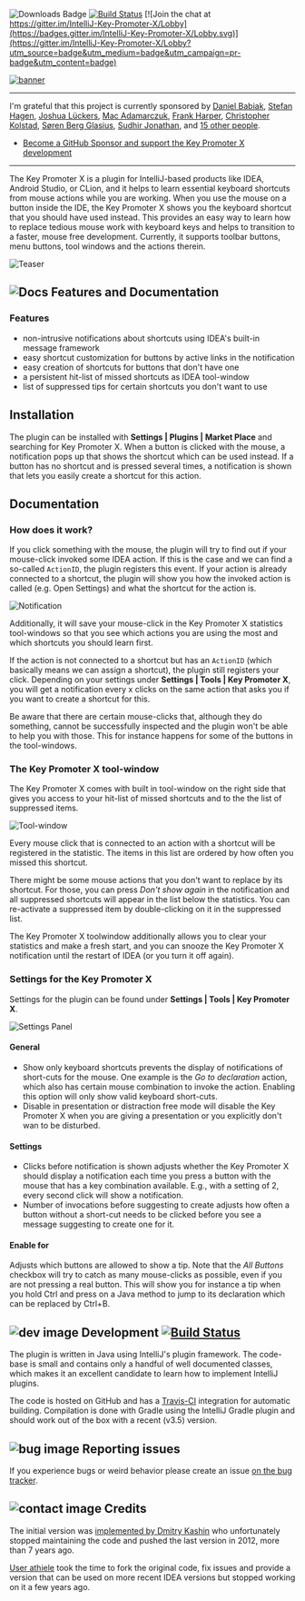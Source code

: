 ![Downloads Badge](https://img.shields.io/jetbrains/plugin/d/9792-key-promoter-x.svg)
[![Build Status](https://travis-ci.org/halirutan/IntelliJ-Key-Promoter.svg?branch=KeyPromoterX)](https://travis-ci.org/halirutan/IntelliJ-Key-Promoter)
[![Join the chat at https://gitter.im/IntelliJ-Key-Promoter-X/Lobby](https://badges.gitter.im/IntelliJ-Key-Promoter-X/Lobby.svg)](https://gitter.im/IntelliJ-Key-Promoter-X/Lobby?utm_source=badge&utm_medium=badge&utm_campaign=pr-badge&utm_content=badge)

[![banner](doc/img/kpxBanner.png)](https://github.com/sponsors/halirutan)

---
I'm grateful that this project is currently sponsored by
[Daniel Babiak](https://github.com/dbabiak), 
[Stefan Hagen](https://github.com/sthagen), 
[Joshua Lückers](https://github.com/JoshuaLuckers),
[Mac Adamarczuk](https://github.com/macalac),
[Frank Harper](https://github.com/franklinharper), 
[Christopher Kolstad](https://github.com/chriswk),
[Søren Berg Glasius](https://github.com/sbglasius),
[Sudhir Jonathan](https://github.com/sudhirj),
 and [15 other people](https://github.com/sponsors/halirutan).

- [Become a GitHub Sponsor and support the Key Promoter X development](https://github.com/sponsors/halirutan)

---

The Key Promoter X is a plugin for IntelliJ-based products like IDEA, Android Studio, or CLion, and it helps to learn
essential keyboard shortcuts from mouse actions while you are working.
When you use the mouse on a button inside the IDE, the Key Promoter X shows you the keyboard shortcut that you should
have used instead. This provides an easy way to learn how
to replace tedious mouse work with keyboard keys and helps to transition to a faster, mouse free development.
Currently, it supports toolbar buttons, menu buttons, tool windows and the actions therein.

![Teaser](http://i.imgur.com/2zBdMT8.gif)

## ![Docs][doc-image] Features and Documentation

### Features

- non-intrusive notifications about shortcuts using IDEA's built-in message framework
- easy shortcut customization for buttons by active links in the notification
- easy creation of shortcuts for buttons that don't have one
- a persistent hit-list of missed shortcuts as IDEA tool-window
- list of suppressed tips for certain shortcuts you don't want to use

## Installation

The plugin can be installed with **Settings | Plugins | Market Place** and searching for Key Promoter X. When a button is
clicked with the mouse, a notification pops up that shows the shortcut which can be used instead. If a button has no shortcut and
is pressed several times, a notification is shown that lets you easily create a shortcut for this action.

## Documentation

### How does it work?

If you click something with the mouse, the plugin will try to find out if your mouse-click invoked some IDEA action. If this is the case
and we can find a so-called `ActionID`, the plugin registers this event. If your action is already connected to a shortcut, the plugin will
show you how the invoked action is called (e.g. Open Settings) and what the shortcut for the action is. 

![Notification](doc/img/notification.png)

Additionally, it will save your mouse-click
in the Key Promoter X statistics tool-windows so that you see which actions you are using the most and which shortcuts you should learn first.

If the action is not connected to a shortcut but has an `ActionID` (which basically means we can assign a shortcut), the plugin still registers
your click. Depending on your settings under **Settings | Tools | Key Promoter X**, you will get a notification every x clicks on the
same action that asks you if you want to create a shortcut for this.

Be aware that there are certain mouse-clicks that, although they do something, cannot be successfully inspected and the plugin won't be able
to help you with those. This for instance happens for some of the buttons in the tool-windows.

### The Key Promoter X tool-window

The Key Promoter X comes with built in tool-window on the right side that gives you access to your hit-list of missed shortcuts and to the
the list of suppressed items.

![Tool-window](doc/img/tool-window.png)

Every mouse click that is connected to an action with a shortcut will be registered in the statistic. The items in this list are ordered by
 how often you missed this shortcut.
 
There might be some mouse actions that you don't want to replace by its shortcut.
For those, you can press *Don't show again* in the notification and all suppressed shortcuts will appear in the list below the statistics.
You can re-activate a suppressed item by double-clicking on it in the suppressed list.

The Key Promoter X toolwindow additionally allows you to clear your statistics and make a fresh start, and you can
snooze the Key Promoter X notification until the restart of IDEA (or you turn it off again).

### Settings for the Key Promoter X

 Settings for the plugin can be found under **Settings | Tools | Key Promoter X**.

![Settings Panel](doc/img/settings.png)

#### General

- Show only keyboard shortcuts prevents the display of notifications of short-cuts for the mouse. One example is the
*Go to declaration* action, which also has certain mouse combination to invoke the action. Enabling this option will
only show valid keyboard short-cuts.
- Disable in presentation or distraction free mode will disable the Key Promoter X when you are giving a presentation or
you explicitly don't wan to be disturbed.

#### Settings

- Clicks before notification is shown adjusts whether the Key Promoter X should display a notification each time you press
a button with the mouse that has a key combination available.
E.g., with a setting of 2, every second click will show a notification.
- Number of invocations before suggesting to create adjusts how often a button without a short-cut needs to be clicked
before you see a message suggesting to create one for it.

#### Enable for

Adjusts which buttons are allowed to show a tip. Note that the *All Buttons* checkbox will try
to catch as many mouse-clicks as possible, even if you are not pressing a real button. This will show you for instance a tip when you
hold Ctrl and press on a Java method to jump to its declaration which can be replaced by Ctrl+B.


## ![dev image][dev-image] Development  [![Build Status](https://travis-ci.org/halirutan/IntelliJ-Key-Promoter.svg?branch=KeyPromoterX)](https://travis-ci.org/halirutan/IntelliJ-Key-Promoter)

The plugin is written in Java using IntelliJ's plugin framework.
The code-base is small and contains only a handful of well documented classes, which makes it an excellent candidate to 
learn how to implement IntelliJ plugins.

The code is hosted on GitHub and has a [Travis-CI](https://travis-ci.org/) integration for automatic building.
Compilation is done with Gradle using the IntelliJ Gradle plugin and should work out of the box with a recent (v3.5) version.

## ![bug image][issues-image] Reporting issues

If you experience bugs or weird behavior please create an issue [on the bug tracker](https://github.com/halirutan/IntelliJ-Key-Promoter/issues).


## ![contact image][contact-image] Credits

The initial version was [implemented by
Dmitry Kashin](https://code.google.com/p/key-promoter/)
who unfortunately stopped maintaining the code and pushed the
last version in 2012, more than 7 years ago.

[User athiele](https://github.com/athiele/key-promoter-fork/commits/master)
took the time to fork the original code, fix issues and provide
a version that can be used on more recent IDEA versions but stopped working on it a few years ago.


[logo-image]: http://i.imgur.com/p3u3ehU.png
[doc-image]: http://i.stack.imgur.com/erf8e.png
[dev-image]: http://i.stack.imgur.com/D9G2G.png
[issues-image]: http://i.stack.imgur.com/K4fGd.png
[contact-image]: http://i.stack.imgur.com/tCbmW.png
